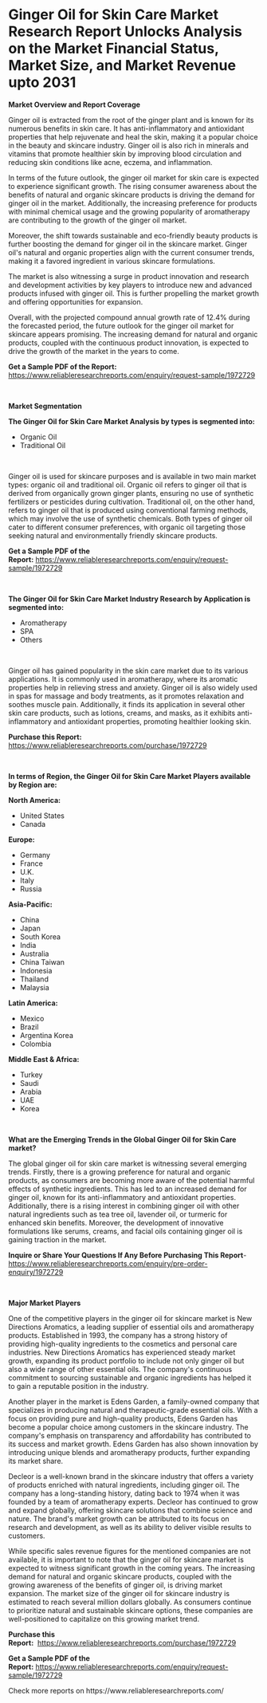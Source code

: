 <p><h1>Ginger Oil for Skin Care Market Research Report Unlocks Analysis on the Market Financial Status, Market Size, and Market Revenue upto 2031</h1></p><p><strong>Market Overview and Report Coverage</strong></p>
<p><p>Ginger oil is extracted from the root of the ginger plant and is known for its numerous benefits in skin care. It has anti-inflammatory and antioxidant properties that help rejuvenate and heal the skin, making it a popular choice in the beauty and skincare industry. Ginger oil is also rich in minerals and vitamins that promote healthier skin by improving blood circulation and reducing skin conditions like acne, eczema, and inflammation.</p><p>In terms of the future outlook, the ginger oil market for skin care is expected to experience significant growth. The rising consumer awareness about the benefits of natural and organic skincare products is driving the demand for ginger oil in the market. Additionally, the increasing preference for products with minimal chemical usage and the growing popularity of aromatherapy are contributing to the growth of the ginger oil market.</p><p>Moreover, the shift towards sustainable and eco-friendly beauty products is further boosting the demand for ginger oil in the skincare market. Ginger oil's natural and organic properties align with the current consumer trends, making it a favored ingredient in various skincare formulations.</p><p>The market is also witnessing a surge in product innovation and research and development activities by key players to introduce new and advanced products infused with ginger oil. This is further propelling the market growth and offering opportunities for expansion.</p><p>Overall, with the projected compound annual growth rate of 12.4% during the forecasted period, the future outlook for the ginger oil market for skincare appears promising. The increasing demand for natural and organic products, coupled with the continuous product innovation, is expected to drive the growth of the market in the years to come.</p></p>
<p><strong>Get a Sample PDF of the Report:</strong> <a href="https://www.reliableresearchreports.com/enquiry/request-sample/1972729">https://www.reliableresearchreports.com/enquiry/request-sample/1972729</a></p>
<p>&nbsp;</p>
<p><strong>Market Segmentation</strong></p>
<p><strong>The Ginger Oil for Skin Care Market Analysis by types is segmented into:</strong></p>
<p><ul><li>Organic Oil</li><li>Traditional Oil</li></ul></p>
<p>&nbsp;</p>
<p><p>Ginger oil is used for skincare purposes and is available in two main market types: organic oil and traditional oil. Organic oil refers to ginger oil that is derived from organically grown ginger plants, ensuring no use of synthetic fertilizers or pesticides during cultivation. Traditional oil, on the other hand, refers to ginger oil that is produced using conventional farming methods, which may involve the use of synthetic chemicals. Both types of ginger oil cater to different consumer preferences, with organic oil targeting those seeking natural and environmentally friendly skincare products.</p></p>
<p><strong>Get a Sample PDF of the Report:</strong>&nbsp;<a href="https://www.reliableresearchreports.com/enquiry/request-sample/1972729">https://www.reliableresearchreports.com/enquiry/request-sample/1972729</a></p>
<p>&nbsp;</p>
<p><strong>The Ginger Oil for Skin Care Market Industry Research by Application is segmented into:</strong></p>
<p><ul><li>Aromatherapy</li><li>SPA</li><li>Others</li></ul></p>
<p>&nbsp;</p>
<p><p>Ginger oil has gained popularity in the skin care market due to its various applications. It is commonly used in aromatherapy, where its aromatic properties help in relieving stress and anxiety. Ginger oil is also widely used in spas for massage and body treatments, as it promotes relaxation and soothes muscle pain. Additionally, it finds its application in several other skin care products, such as lotions, creams, and masks, as it exhibits anti-inflammatory and antioxidant properties, promoting healthier looking skin.</p></p>
<p><strong>Purchase this Report:</strong>&nbsp; <a href="https://www.reliableresearchreports.com/purchase/1972729">https://www.reliableresearchreports.com/purchase/1972729</a></p>
<p>&nbsp;</p>
<p><strong>In terms of Region, the Ginger Oil for Skin Care Market Players available by Region are:</strong></p>
<p>
    <p> <strong> North America: </strong>
        <ul>
            <li>United States</li>
            <li>Canada</li>
        </ul>
        </p> 
    <p> <strong> Europe: </strong>
        <ul>
            <li>Germany</li>
            <li>France</li>
            <li>U.K.</li>
            <li>Italy</li>
            <li>Russia</li>
        </ul>
        </p> 
    <p> <strong> Asia-Pacific: </strong>
        <ul>
            <li>China</li>
            <li>Japan</li>
            <li>South Korea</li>
            <li>India</li>
            <li>Australia</li>
            <li>China Taiwan</li>
            <li>Indonesia</li>
            <li>Thailand</li>
            <li>Malaysia</li>
        </ul>
        </p> 
    <p> <strong> Latin America: </strong>
        <ul>
            <li>Mexico</li>
            <li>Brazil</li>
            <li>Argentina Korea</li>
            <li>Colombia</li>
        </ul>
        </p> 
    <p> <strong> Middle East & Africa: </strong>
        <ul>
            <li>Turkey</li>
            <li>Saudi</li>
            <li>Arabia</li>
            <li>UAE</li>
            <li>Korea</li>
        </ul>
    </p>
    </p>
<p>&nbsp;</p>
<p><strong>What are the Emerging Trends in the Global Ginger Oil for Skin Care market?</strong></p>
<p><p>The global ginger oil for skin care market is witnessing several emerging trends. Firstly, there is a growing preference for natural and organic products, as consumers are becoming more aware of the potential harmful effects of synthetic ingredients. This has led to an increased demand for ginger oil, known for its anti-inflammatory and antioxidant properties. Additionally, there is a rising interest in combining ginger oil with other natural ingredients such as tea tree oil, lavender oil, or turmeric for enhanced skin benefits. Moreover, the development of innovative formulations like serums, creams, and facial oils containing ginger oil is gaining traction in the market.</p></p>
<p><strong>Inquire or Share Your Questions If Any Before Purchasing This Report</strong>- <a href="https://www.reliableresearchreports.com/enquiry/pre-order-enquiry/1972729">https://www.reliableresearchreports.com/enquiry/pre-order-enquiry/1972729</a></p>
<p>&nbsp;</p>
<p><strong>Major Market Players</strong></p>
<p><p>One of the competitive players in the ginger oil for skincare market is New Directions Aromatics, a leading supplier of essential oils and aromatherapy products. Established in 1993, the company has a strong history of providing high-quality ingredients to the cosmetics and personal care industries. New Directions Aromatics has experienced steady market growth, expanding its product portfolio to include not only ginger oil but also a wide range of other essential oils. The company's continuous commitment to sourcing sustainable and organic ingredients has helped it to gain a reputable position in the industry.</p><p>Another player in the market is Edens Garden, a family-owned company that specializes in producing natural and therapeutic-grade essential oils. With a focus on providing pure and high-quality products, Edens Garden has become a popular choice among customers in the skincare industry. The company's emphasis on transparency and affordability has contributed to its success and market growth. Edens Garden has also shown innovation by introducing unique blends and aromatherapy products, further expanding its market share.</p><p>Decleor is a well-known brand in the skincare industry that offers a variety of products enriched with natural ingredients, including ginger oil. The company has a long-standing history, dating back to 1974 when it was founded by a team of aromatherapy experts. Decleor has continued to grow and expand globally, offering skincare solutions that combine science and nature. The brand's market growth can be attributed to its focus on research and development, as well as its ability to deliver visible results to customers.</p><p>While specific sales revenue figures for the mentioned companies are not available, it is important to note that the ginger oil for skincare market is expected to witness significant growth in the coming years. The increasing demand for natural and organic skincare products, coupled with the growing awareness of the benefits of ginger oil, is driving market expansion. The market size of the ginger oil for skincare industry is estimated to reach several million dollars globally. As consumers continue to prioritize natural and sustainable skincare options, these companies are well-positioned to capitalize on this growing market trend.</p></p>
<p><strong>Purchase this Report:</strong>&nbsp;&nbsp;<a href="https://www.reliableresearchreports.com/purchase/1972729">https://www.reliableresearchreports.com/purchase/1972729</a></p>
<p></p>
<p><strong>Get a Sample PDF of the Report:</strong>&nbsp;<a href="https://www.reliableresearchreports.com/enquiry/request-sample/1972729">https://www.reliableresearchreports.com/enquiry/request-sample/1972729</a></p>
<p>Check more reports on https://www.reliableresearchreports.com/</p>
